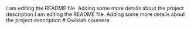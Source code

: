 I am editing the README file. Adding some more details about the project description.I am editing the README file. Adding some more details about the project description.# Qwiklab
coursera
